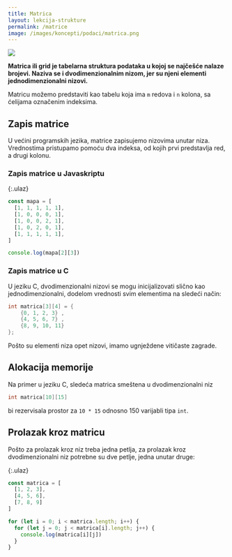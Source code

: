 ```yaml
---
title: Matrica
layout: lekcija-strukture
permalink: /matrice
image: /images/koncepti/podaci/matrica.png
---
```


![]({{page.image}})

**Matrica ili grid je tabelarna struktura podataka u kojoj se najčešće nalaze brojevi. Naziva se i dvodimenzionalnim nizom, jer su njeni elementi jednodimenzionalni nizovi.**

Matricu možemo predstaviti kao tabelu koja ima `m` redova i `n` kolona, sa ćelijama označenim indeksima. 

## Zapis matrice

U većini programskih jezika, matrice zapisujemo nizovima unutar niza. Vrednostima pristupamo pomoću dva indeksa, od kojih prvi predstavlja red, a drugi kolonu. 

### Zapis matrice u Javaskriptu

{:.ulaz}
```js
const mapa = [
  [1, 1, 1, 1, 1],
  [1, 0, 0, 0, 1],
  [1, 0, 0, 2, 1],
  [1, 0, 2, 0, 1],
  [1, 1, 1, 1, 1],
]

console.log(mapa[2][3])
```

### Zapis matrice u C

U jeziku C, dvodimenzionalni nizovi se mogu inicijalizovati slično kao jednodimenzionalni, dodelom vrednosti svim elementima na sledeći način:

```c
int matrica[3][4] = {
    {0, 1, 2, 3} ,
    {4, 5, 6, 7} ,
    {8, 9, 10, 11}
};
```

Pošto su elementi niza opet nizovi, imamo ugnježdene vitičaste zagrade.

## Alokacija memorije

Na primer u jeziku C, sledeća matrica smeštena u dvodimenzionalni niz

```c
int matrica[10][15]
```

bi rezervisala prostor za `10 * 15` odnosno 150 varijabli tipa `int`.

## Prolazak kroz matricu

Pošto za prolazak kroz niz treba jedna petlja, za prolazak kroz dvodimenzionalni niz potrebne su dve petlje, jedna unutar druge:

{:.ulaz}
```js
const matrica = [
  [1, 2, 3],
  [4, 5, 6],
  [7, 8, 9]
]

for (let i = 0; i < matrica.length; i++) {
  for (let j = 0; j < matrica[i].length; j++) {
    console.log(matrica[i][j])
  }
}
```
